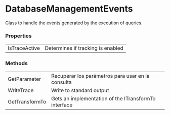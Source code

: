 # DatabaseManagementEvents

Class to handle the events generated by the execution of queries.

### Properties

|               |                                   |
| ------------- | --------------------------------- |
| IsTraceActive | Determines if tracking is enabled |

### Methods

|                   |                                                      |
| ----------------- | ---------------------------------------------------- |
| GetParameter<T>   | Recuperar los parámetros para usar en la consulta    |
| WriteTrace        | Write to standard output                             |
| GetTransformTo<T> | Gets an implementation of the ITransformTo interface |
